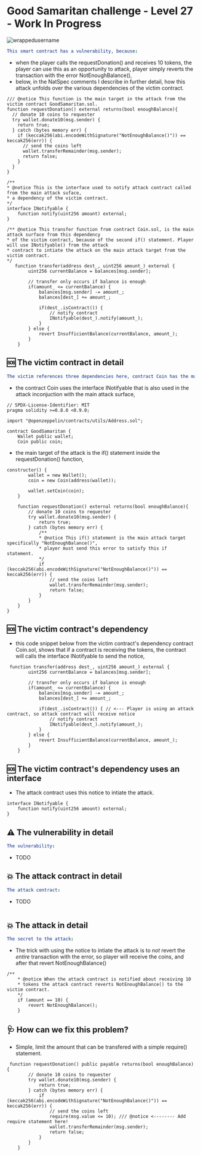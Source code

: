 # Good Samaritan challenge - Level 27 - Work In Progress

<p align="left"> <img src="https://komarev.com/ghpvc/?username=Level27&label=Repository%20views&color=0e75b6&style=flat" alt="wrappedusername" /> </p>

```yml
This smart contract has a vulnerability, because:
```

- when the player calls the requestDonation() and receives 10 tokens, the player can use this as an opportunity to attack, player simply reverts the transaction with the error NotEnoughBalance(),
- below, in the NatSpec comments I describe in further detail, how this attack unfolds over the various dependencies of the victim contract.

```Solidity
/// @notice This function is the main target in the attack from the victim contract GoodSamaritan.sol. 
function requestDonation() external returns(bool enoughBalance){
  // donate 10 coins to requester
  try wallet.donate10(msg.sender) {
    return true;
  } catch (bytes memory err) {
    if (keccak256(abi.encodeWithSignature("NotEnoughBalance()")) == keccak256(err)) {
      // send the coins left
      wallet.transferRemainder(msg.sender);
      return false;
    }
  }
}

/**
* @notice This is the interface used to notify attack contract called from the main attack suface, 
* a dependency of the victim contract.
*/
interface INotifyable {
    function notify(uint256 amount) external;
}

/** @notice This transfer function from contract Coin.sol, is the main attack surface from this dependency 
* of the victim contract, because of the second if() statement. Player will use INotifyable() from the attack 
* contract to intiate the attack on the main attack target from the victim contract. 
*/
   function transfer(address dest_, uint256 amount_) external {
        uint256 currentBalance = balances[msg.sender];

        // transfer only occurs if balance is enough
        if(amount_ <= currentBalance) {
            balances[msg.sender] -= amount_;
            balances[dest_] += amount_;

            if(dest_.isContract()) {
                // notify contract 
                INotifyable(dest_).notify(amount_);
            }
        } else {
            revert InsufficientBalance(currentBalance, amount_);
        }
    }

```

## 🆘 The victim contract in detail

```yml
The victim references three dependencies here, contract Coin has the main attack surface:
```
- the contract Coin uses the interface INotifyable that is also used in the attack inconjuction with the main attack surface, 

```Solidity
// SPDX-License-Identifier: MIT
pragma solidity >=0.8.0 <0.9.0;

import "@openzeppelin/contracts/utils/Address.sol";

contract GoodSamaritan {
    Wallet public wallet;
    Coin public coin;
```

- the main target of the attack is the if() statement inside the requestDonation() function,

```Solidity
constructor() {
        wallet = new Wallet();
        coin = new Coin(address(wallet));

        wallet.setCoin(coin);
    }

    function requestDonation() external returns(bool enoughBalance){
        // donate 10 coins to requester
        try wallet.donate10(msg.sender) {
            return true;
        } catch (bytes memory err) {
            /** 
            * @notice This if() statement is the main attack target specifically "NotEnoughBalance()",
            * player must send this error to satisfy this if statement.
            */
            if (keccak256(abi.encodeWithSignature("NotEnoughBalance()")) == keccak256(err)) {
                // send the coins left
                wallet.transferRemainder(msg.sender);
                return false;
            }
        }
    }
}
 ```
 
 ## 🆘 The victim contract's dependency
 
 - this code snippet below from the victim contract's dependency contract Coin.sol, shows that if a contract is receiving the tokens, the contract will calls the interface INotifyable to send the notice,

```Solidity
 function transfer(address dest_, uint256 amount_) external {
        uint256 currentBalance = balances[msg.sender];

        // transfer only occurs if balance is enough
        if(amount_ <= currentBalance) {
            balances[msg.sender] -= amount_;
            balances[dest_] += amount_;

            if(dest_.isContract()) { // <--- Player is using an attack contract, so attack contract will receive notice
                // notify contract 
                INotifyable(dest_).notify(amount_);
            }
        } else {
            revert InsufficientBalance(currentBalance, amount_);
        }
    }
```

## 🆘 The victim contract's dependency uses an interface 

- The attack contract uses this notice to intiate the attack.

```Solidity
interface INotifyable {
    function notify(uint256 amount) external;
}
```

## ⚠️ The vulnerability in detail

```yml
The vulnerability:
```
- TODO

## 💥 The attack contract in detail

```yml
The attack contract:
```

- TODO

```Solidity

```

## 💥 The attack in detail

```yml
The secret to the attack:
```

- The trick with using the notice to intiate the attack is to *not* revert the *entire* transaction with the error, so player will receive the coins, and after that revert NotEnoughBalance() 

```Solidity
/** 
    * @notice When the attack contract is notified about receiving 10 
    * tokens the attack contract reverts NotEnoughBalance() to the victim contract.
    */
    if (amount == 10) {
        revert NotEnoughBalance();
    } 
```

## 🩺 How can we fix this problem?

- Simple, limit the amount that can be transfered with a simple require() statement.

```Solidity
 function requestDonation() public payable returns(bool enoughBalance){
        // donate 10 coins to requester
        try wallet.donate10(msg.sender) {
            return true;
        } catch (bytes memory err) {
            if (keccak256(abi.encodeWithSignature("NotEnoughBalance()")) == keccak256(err)) {
                // send the coins left
                require(msg.value <= 10); /// @notice <-------- Add require statement here!
                wallet.transferRemainder(msg.sender);
                return false;
            }
        }
    }

```




